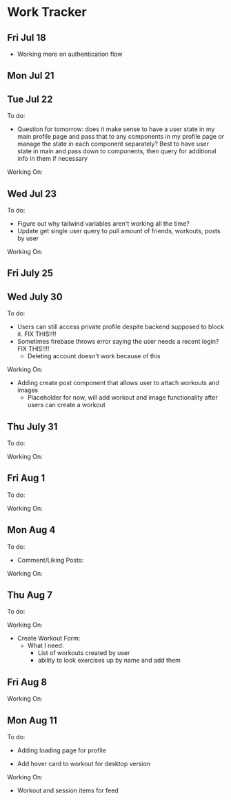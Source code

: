 # Work Tracker

## Fri Jul 18
- Working more on authentication flow
    <!-- - updating backend for when users sign in with gmail to slugify their username to prevent duplicate entries DONE -->
    <!-- - Adding user's avatar and username to sidebar on successful login DONE -->
    <!-- - Updating auth flow to use postgres user instead of firebase user DONE -->
    <!-- - Adding user's avatar to mobile menu DONE -->

## Mon Jul 21
<!-- - Need to have login/sign up for mobile working DONE -->
<!-- - Adding modal/ability to login/signup on mobile DONE -->
<!-- - Added Ref for quicker verification of user state on refresh DONE -->

<!-- - Start on Profile Page DONE -->
<!-- - Adding Profile API to quickly query backend DONE -->
<!-- - Added util function to quickly search if user is a friend or owner of current profile DONE -->
<!-- - Added placeholder for errorModal on frontend DONE -->
<!-- - Working on adding privacy to user's page, posts, and workouts DONE -->

## Tue Jul 22
To do:
- Question for tomorrow: does it make sense to have a user state in my main profile page and pass that to any components in my profile page or manage the state in each component separately? Best to have user state in main and pass down to components, then query for additional info in them if necessary
<!-- - Work on error modal DONE -->
<!-- - Finish adding privacy in public routes and push to firebase cloud functions DONE -->

Working On:
<!-- - Changed public routes to work with username rather than user_id DONE -->
<!-- - Changed group routes to work with group name instead of group_id DONE -->
<!-- - Added helper function for group name availability on backend DONE -->

## Wed Jul 23
To do:
<!-- - Add views for profile page? DONE -->
<!-- - Figure out rendering error with ProfileHeader - initial render works as expect, on page reload, it's like auth user disappears? DONE -->
<!-- - Add limits to length of username and bio DONE -->
- Figure out why tailwind variables aren't working all the time?
- Update get single user query to pull amount of friends, workouts, posts by user

Working On:
<!-- - Adding edit profile modal to profile header DONE -->
<!-- - Added editmodal form DONE -->
<!-- - Added firebase user to context for sitewide access to token DONE -->
<!-- - Adding menu and views (Feed, Posts, Workouts, Friends, Groups) DONE -->

## Fri July 25
<!-- - test edit and delete profile functionality (edit profile removes profile pic for some reason. Delete deletes from firebase, but not from supabase) DONE -->

## Wed July 30
To do:
- Users can still access private profile despite backend supposed to block it. FIX THIS!!!!
- Sometimes firebase throws error saying the user needs a recent login? FIX THIS!!!!
    - Deleting account doesn't work because of this


Working On:
- Adding create post component that allows user to attach workouts and images
    - Placeholder for now, will add workout and image functionality after users can create a workout
<!-- - Updating post routes to pull id from auth header rather than the req and using the token to then authenticate the user and pull their id from my db DONE -->
<!-- - Updated postApi DONE -->
<!-- - Adding toasts to provide users feedback on successful submits DONE -->

## Thu July 31
To do:
<!-- - Add view to tie user info together in profile view (number of workouts, posts, friends) DONE -->
<!-- - View for user posts/workouts in order with ability to remove either for different views on frontend DONE -->

Working On:
<!-- - querying for user's feed of posts and workouts DONE -->
<!-- - adding feed query to profile feed component and making it work as profile post and profile workout component instead of having 3 separate ones DONE -->
<!-- - updating profile query to query for post/workout/friend counts DONE -->


## Fri Aug 1
To do:

Working On:
<!-- - Adding comment form component for posts/workouts in feed DONE -->
<!-- - Added error handling to create post DONE -->
<!-- - Changed view to add more info about post/workout user for auth and edit/delete checks DONE -->

## Mon Aug 4
To do:
- Comment/Liking Posts:
    <!-- - Sync front and backend up to accept comments on posts DONE -->
    <!-- - verify backend route is protected DONE -->
    <!-- - add to comment api on frontend DONE -->
    <!-- - sync to accept likes/unlikes on post DONE -->
    <!-- - have like count update without refreshing whole page DONE -->
    <!-- - CORS Error on liking post in PostItem.tsx DONE -->
    <!-- - Change like icon to be filled in if auth user has liked a post DONE -->
    <!-- - (add catch for if unauth user tries to like or comment) DONE -->

Working On:
<!-- - Updating postApi functions to work with what backend expects. No need to pass user_id in body if I pass token to back in DONE -->
<!-- - Adding auth checks to interact with posts DONE -->

## Thu Aug 7
To do:
<!-- - change buttons for liking/commenting DONE -->
<!-- - Add new tables to track completed workouts DONE -->
<!-- - update enums as well ^ DONE -->

Working On:
- Create Workout Form:
    - What I need:
        - List of workouts created by user
        - ability to look exercises up by name and add them
<!-- - Update backend routes/controllers for new sessions table DONE -->

## Fri Aug 8
Working On:
<!-- - Adding exercise inputs to createWorkoutForm DONE -->
<!-- - Adding create workout submission DONE -->
<!-- - Updating workoutApi functions DONE -->

## Mon Aug 11
To do:
- Adding loading page for profile
<!-- - Adding workout and post items to view feed DONE -->
- Add hover card to workout for desktop version
<!-- - Fix error with feed not loading DONE -->
<!-- - Create single post, workout, group, session routes and placeholders DONE -->

Working On:
- Workout and session items for feed
<!-- - Add sessions to profile menu items DONE -->
<!-- - updating workout and session apis DONE -->